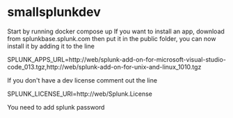 # smallsplunkdev

Start by running docker compose up
If you want to install an app, download from splunkbase.splunk.com
then put it in the public folder, you can now install it by adding it to the line 

SPLUNK_APPS_URL=http://web/splunk-add-on-for-microsoft-visual-studio-code_013.tgz,http://web/splunk-add-on-for-unix-and-linux_1010.tgz

If you don't have a dev license comment out the line

SPLUNK_LICENSE_URI=http://web/Splunk.License

You need to add splunk password